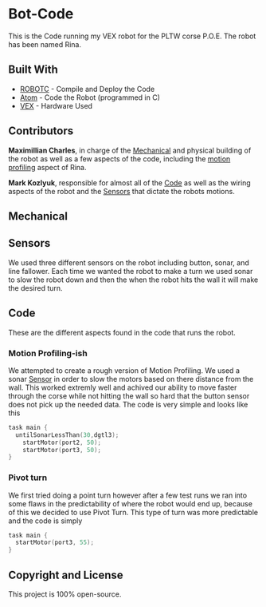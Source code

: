# Bot-Code

This is the Code running my VEX robot for the PLTW corse P.O.E. The robot has been named Rina.


## Built With

* [ROBOTC](http://www.robotc.net/download/vexrobotics/) - Compile and Deploy the Code
* [Atom](https://code.visualstudio.com) - Code the Robot (programmed in C)
* [VEX](https://www.vexrobotics.com/) - Hardware Used


## Contributors

**Maximillian Charles**, in charge of the [Mechanical](#Mech) and physical building of the robot as well as a few aspects of the code, including the [motion profiling](#motionpfile) aspect of Rina.

**Mark Kozlyuk**, responsible for almost all of the [Code](#Code) as well as the wiring aspects of the robot and the [Sensors](#Sensors) that dictate the robots motions.


## Mechanical <a id="Mech"></a>

## Sensors <a id="Sensors"></a>

We used three different sensors on the robot including button, sonar, and line fallower. Each time we wanted the robot to make a turn we used sonar to slow the robot down and then the when the robot hits the wall it will make the desired turn.


## Code <a id="code"></a>

These are the different aspects found in the code that runs the robot.


### Motion Profiling-ish <a id="motionpfile"></a>

We attempted to create a rough version of Motion Profiling. We used a sonar [Sensor](#Sensors) in order to slow the motors based on there distance from the wall. This worked extremly well and achived our ability to move faster through the corse while not hitting the wall so hard that the button sensor does not pick up the needed data. The code is very simple and looks like this
```c
task main {
  untilSonarLessThan(30,dgtl3);
	startMotor(port2, 50);
	startMotor(port3, 50);
}
```

### Pivot turn

We first tried doing a point turn however after a few test runs we ran into some flaws in the predictability of where the robot would end up, because of this we decided to use Pivot Turn. This type of turn was more predictable and the code is simply
```c
task main {
  startMotor(port3, 55);
}
```


## Copyright and License

This project is 100% open-source.

